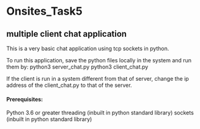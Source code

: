 # Onsites_Task5

##  multiple client chat application
This is a very basic chat application using tcp sockets in python.

To run this application, save the python files locally in the system and run them by:
python3 server_chat.py
python3 client_chat.py

If the client is run in a system different from that of server, change the ip address of the client_chat.py to that of the server.

#### Prerequisites:
Python 3.6 or greater
threading (inbuilt in python standard library)
sockets (inbuilt in python standard library)
